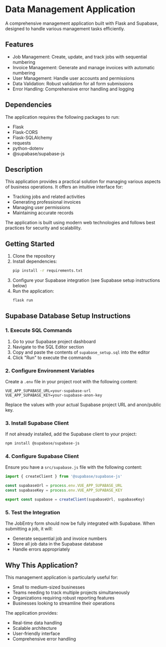 # Data Management Application

A comprehensive management application built with Flask and Supabase, designed to handle various management tasks efficiently.

## Features

- Job Management: Create, update, and track jobs with sequential numbering
- Invoice Management: Generate and manage invoices with automatic numbering
- User Management: Handle user accounts and permissions
- Data Validation: Robust validation for all form submissions
- Error Handling: Comprehensive error handling and logging

## Dependencies

The application requires the following packages to run:

- Flask
- Flask-CORS
- Flask-SQLAlchemy
- requests
- python-dotenv
- @supabase/supabase-js

## Description

This application provides a practical solution for managing various aspects of business operations. It offers an intuitive interface for:

- Tracking jobs and related activities
- Generating professional invoices
- Managing user permissions
- Maintaining accurate records

The application is built using modern web technologies and follows best practices for security and scalability.

## Getting Started

1. Clone the repository
2. Install dependencies:
   ```bash
   pip install -r requirements.txt
   ```
3. Configure your Supabase integration (see Supabase setup instructions below)
4. Run the application:
   ```bash
   flask run
   ```

## Supabase Database Setup Instructions

### 1. Execute SQL Commands
1. Go to your Supabase project dashboard
2. Navigate to the SQL Editor section
3. Copy and paste the contents of `supabase_setup.sql` into the editor
4. Click "Run" to execute the commands

### 2. Configure Environment Variables
Create a `.env` file in your project root with the following content:
```env
VUE_APP_SUPABASE_URL=your-supabase-url
VUE_APP_SUPABASE_KEY=your-supabase-anon-key
```

Replace the values with your actual Supabase project URL and anon/public key.

### 3. Install Supabase Client
If not already installed, add the Supabase client to your project:
```bash
npm install @supabase/supabase-js
```

### 4. Configure Supabase Client
Ensure you have a `src/supabase.js` file with the following content:
```javascript
import { createClient } from '@supabase/supabase-js'

const supabaseUrl = process.env.VUE_APP_SUPABASE_URL
const supabaseKey = process.env.VUE_APP_SUPABASE_KEY

export const supabase = createClient(supabaseUrl, supabaseKey)
```

### 5. Test the Integration
The JobEntry form should now be fully integrated with Supabase. When submitting a job, it will:
- Generate sequential job and invoice numbers
- Store all job data in the Supabase database
- Handle errors appropriately

## Why This Application?

This management application is particularly useful for:
- Small to medium-sized businesses
- Teams needing to track multiple projects simultaneously
- Organizations requiring robust reporting features
- Businesses looking to streamline their operations

The application provides:
- Real-time data handling
- Scalable architecture
- User-friendly interface
- Comprehensive error handling
